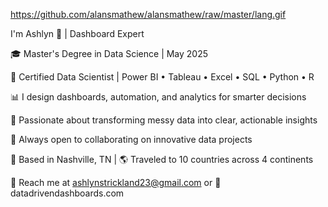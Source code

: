 https://github.com/alansmathew/alansmathew/raw/master/lang.gif

I'm Ashlyn 👋 | Dashboard Expert

🎓 Master's Degree in Data Science | May 2025

💼 Certified Data Scientist | Power BI • Tableau • Excel • SQL • Python • R

📊 I design dashboards, automation, and analytics for smarter decisions

🌟 Passionate about transforming messy data into clear, actionable insights

🤝 Always open to collaborating on innovative data projects

📍 Based in Nashville, TN | 🌎 Traveled to 10 countries across 4 continents

📩 Reach me at ashlynstrickland23@gmail.com or 
🔗 datadrivendashboards.com

<!---
ashlynstrickland23/ashlynstrickland23 is a ✨ special ✨ repository because its `README.md` (this file) appears on your GitHub profile.
You can click the Preview link to take a look at your changes.
--->
